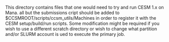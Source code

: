 This directory contains files that one would need to try and run CESM 1.x on Mana.  all but the submissions cript should be added to $CCSMROOT/scripts/ccsm_utils/Machines in order to register it with the CESM setup/build/run scripts.  Some modification might be required if you wish to use a different scratch directory or wish to change what partition and/or SLURM account is ued to execute the primary job.

